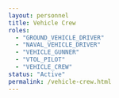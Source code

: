 ```yaml
---
layout: personnel
title: Vehicle Crew
roles: 
  - "GROUND_VEHICLE_DRIVER"
  - "NAVAL_VEHICLE_DRIVER"
  - "VEHICLE_GUNNER"
  - "VTOL_PILOT"
  - "VEHICLE_CREW"
status: "Active"
permalink: /vehicle-crew.html
---
```

